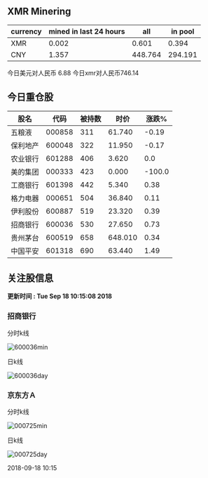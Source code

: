 ## XMR Minering

|currency|mined in last 24 hours|all|in pool|
|---|---|---|---|
|XMR|0.002|0.601|0.394|
|CNY|1.357|448.764|294.191|

今日美元对人民币 6.88	今日xmr对人民币746.14


## 今日重仓股 

|股名|代码|被持数|时价|涨跌%|
|---|---|---|---|---|
|五粮液|000858|311|61.740|-0.19|
|保利地产|600048|322|11.950|-0.17|
|农业银行|601288|406|3.620|0.0|
|美的集团|000333|423|0.000|-100.0|
|工商银行|601398|442|5.340|0.38|
|格力电器|000651|504|36.840|0.11|
|伊利股份|600887|519|23.320|0.39|
|招商银行|600036|530|27.650|0.73|
|贵州茅台|600519|658|648.010|0.34|
|中国平安|601318|690|63.440|1.49|

## 关注股信息
**更新时间 : Tue Sep 18 10:15:08 2018**
### 招商银行 
分时k线

![600036min](http://image.sinajs.cn/newchart/min/n/sh600036.gif)

日k线

![600036day](http://image.sinajs.cn/newchart/daily/n/sh600036.gif)

### 京东方Ａ 
分时k线

![000725min](http://image.sinajs.cn/newchart/min/n/sz000725.gif)

日k线

![000725day](http://image.sinajs.cn/newchart/daily/n/sz000725.gif)

2018-09-18 10:15